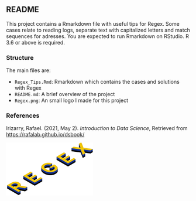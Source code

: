 ## README

This project contains a Rmarkdown file with useful tips for Regex. Some cases relate to reading logs, separate text with capitalized letters and match sequences for adresses. You are expected to run Rmarkdown on RStudio. R 3.6 or above is required.

### Structure

The main files are:

-   `Regex_Tips.Rmd`: Rmarkdown which contains the cases and solutions with Regex
-   `README.md`: A brief overview of the project
-   `Regex.png`: An small logo I made for this project

### References

Irizarry, Rafael. (2021, May 2). *Introduction to Data Science*, Retrieved from <https://rafalab.github.io/dsbook/>

![Regex Logo](Regex.png)
